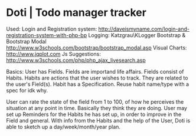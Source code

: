 Doti | Todo manager tracker
=============

Used:
Login and Registration system: http://daveismyname.com/login-and-registration-system-with-php-bp
Logging: Katzgrau\KLogger
Bootstrap & Bootstrap Modal http://www.w3schools.com/bootstrap/bootstrap_modal.asp
Visual Charts: http://www.jqplot.com
Js Suggestions: http://www.w3schools.com/php/php_ajax_livesearch.asp

Basics:
User has Fields.
    Fields are importand life affairs.
Fields consist of Habits.
    Habits are actions that the user wishes to track. They are related to the user's Field(s).
Habit has a Specification.
    Reuse habit name/type with a spec for idk why.

User can rate the state of the field from 1 to 100, of how he perceives the situation at any point in time. Basically they think they are doing.
User may set up Reminders for the Habits he has set up, in order to improve in the Field and general.
With info from the Habits and the help of the User, Doti is able to sketch up a day/week/month/year plan.